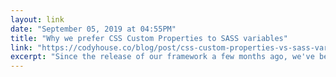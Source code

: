 ```yaml
---
layout: link 
date: "September 05, 2019 at 04:55PM"
title: "Why we prefer CSS Custom Properties to SASS variables"
link: "https://codyhouse.co/blog/post/css-custom-properties-vs-sass-variables"
excerpt: "Since the release of our framework a few months ago, we've been asked by many users why we opted for CSS variables, instead of SASS variables, even though we do use SASS in the framework."
---
```

